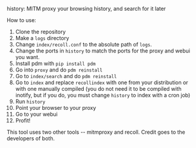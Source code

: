 history: MITM proxy your browsing history, and search for it later

How to use:
1. Clone the repository
1. Make a `logs` directory
1. Change `index/recoll.conf` to the absolute path of `logs`.
1. Change the ports in `history` to match the ports for the proxy and webui you want.
1. Install pdm with `pip install pdm`
1. Go into `proxy` and do `pdm reinstall`
1. Go to `index/search` and do `pdm reinstall`
1. Go to `index` and replace `recollindex` with one from your distribution or with one manually compiled (you do not need it to be compiled with inotify, but if you do, you must change `history` to index with a cron job)
1. Run `history`
1. Point your browser to your proxy
1. Go to your webui
1. Profit!

This tool uses two other tools -- mitmproxy and recoll. Credit goes to the developers of both.

